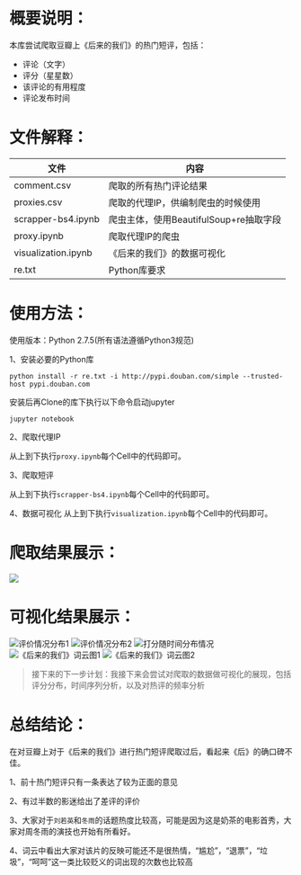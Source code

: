 # 概要说明：
本库尝试爬取豆瓣上《后来的我们》的热门短评，包括：

* 评论（文字）
* 评分（星星数）
* 该评论的有用程度
* 评论发布时间

# 文件解释：


|    文件    | 内容 |
| ---------- | --- |
| comment.csv |  爬取的所有热门评论结果 |
| proxies.csv       |  爬取的代理IP，供编制爬虫的时候使用 |
| scrapper-bs4.ipynb |  爬虫主体，使用BeautifulSoup+re抽取字段 |
| proxy.ipynb |  爬取代理IP的爬虫 |
| visualization.ipynb |  《后来的我们》的数据可视化 |
| re.txt  |  Python库要求 |




# 使用方法：
使用版本：Python 2.7.5(所有语法遵循Python3规范)

1、安装必要的Python库

```
python install -r re.txt -i http://pypi.douban.com/simple --trusted-host pypi.douban.com
```
安装后再Clone的库下执行以下命令启动jupyter
```
jupyter notebook
```

2、爬取代理IP

从上到下执行`proxy.ipynb`每个Cell中的代码即可。

3、爬取短评

从上到下执行`scrapper-bs4.ipynb`每个Cell中的代码即可。

4、数据可视化
从上到下执行`visualization.ipynb`每个Cell中的代码即可。
# 爬取结果展示：


![](https://github.com/XiaohuiLee/Scrapper-HouLaiUs/blob/master/comments.png)


# 可视化结果展示：
![评价情况分布1](https://github.com/XiaohuiLee/Scrapper-HouLaiUs/blob/master/viz1.png)
![评价情况分布2](https://github.com/XiaohuiLee/Scrapper-HouLaiUs/blob/master/viz2.png)
![打分随时间分布情况](https://github.com/XiaohuiLee/Scrapper-HouLaiUs/blob/master/viz3.png)
![《后来的我们》词云图1](https://github.com/XiaohuiLee/Scrapper-HouLaiUs/blob/master/viz4.png)
![《后来的我们》词云图2](https://github.com/XiaohuiLee/Scrapper-HouLaiUs/blob/master/wordCloud.png)


>接下来的下一步计划：我接下来会尝试对爬取的数据做可视化的展现，包括评分分布，时间序列分析，以及对热评的频率分析

# 总结结论：
在对豆瓣上对于《后来的我们》进行热门短评爬取过后，看起来《后》的确口碑不佳。

1、前十热门短评只有一条表达了较为正面的意见

2、有过半数的影迷给出了差评的评价

3、大家对于`刘若英`和`冬雨`的话题热度比较高，可能是因为这是奶茶的电影首秀，大家对周冬雨的演技也开始有所看好。

4、词云中看出大家对该片的反映可能还不是很热情，“尴尬”，“退票”，“垃圾”，“呵呵”这一类比较贬义的词出现的次数也比较高
